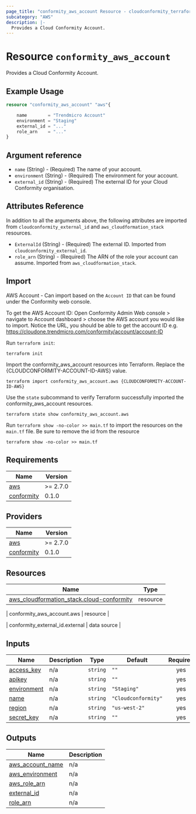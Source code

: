 ```yaml
---
page_title: "conformity_aws_account Resource - cloudconformity_terraform"
subcategory: "AWS"
description: |-
  Provides a Cloud Conformity Account.
---
```


# Resource `conformity_aws_account`
Provides a Cloud Conformity Account.

## Example Usage
```terraform
resource "conformity_aws_account" "aws"{

    name        = "Trendmicro Account"
    environment = "Staging"
    external_id = "..."
    role_arn    = "..."
}
```

## Argument reference
 - `name` (String) - (Required) The name of your account.
 - `environment` (String) - (Required) The environment for your account.
 - `external_id` (String) - (Required) The external ID for your Cloud Conformity organisation.


## Attributes Reference

In addition to all the arguments above, the following attributes are imported from `cloudconformity_external_id` and `aws_cloudformation_stack` resources.

 - `ExternalId` (String) - (Required) The external ID. Imported from `cloudconformity_external_id`.
 - `role_arn` (String) - (Required) The ARN of the role your account can assume. Imported from `aws_cloudformation_stack`.
  
## Import
AWS Account - Can import based on the `Account ID` that can be found under the Conformity web console.

To get the AWS Account ID:
Open Conformity Admin Web console > navigate to Account dashboard > choose the AWS account you would like to import.
Notice the URL, you should be able to get the account ID e.g. https://cloudone.trendmicro.com/conformity/account/account-ID

Run `terraform init`:
```hcl
terraform init
```

Import the conformity_aws_account resources into Terraform. Replace the {CLOUDCONFORMITY-ACCOUNT-ID-AWS} value.
```hcl
terraform import conformity_aws_account.aws {CLOUDCONFORMITY-ACCOUNT-ID-AWS}
```

Use the `state` subcommand to verify Terraform successfully imported the conformity_aws_account resources.
```hcl
terraform state show conformity_aws_account.aws
```

Run `terraform show -no-color >> main.tf` to import the resources on the `main.tf` file. Be sure to remove the id from the resource
```hcl
terraform show -no-color >> main.tf
```

## Requirements

| Name | Version |
|------|---------|
| <a name="requirement_aws"></a> [aws](#requirement\_aws) | >= 2.7.0 |
| <a name="requirement_conformity"></a> [conformity](#requirement\_conformity) | 0.1.0 |

## Providers

| Name | Version |
|------|---------|
| <a name="provider_aws"></a> [aws](#provider\_aws) | >= 2.7.0 |
| <a name="provider_conformity"></a> [conformity](#provider\_conformity) | 0.1.0 |

## Resources

| Name | Type |
|------|------|
| [aws_cloudformation_stack.cloud-conformity](https://registry.terraform.io/providers/hashicorp/aws/latest/docs/resources/cloudformation_stack) | resource |

| conformity_aws_account.aws | resource |

| conformity_external_id.external | data source |

## Inputs

| Name | Description | Type | Default | Required |
|------|-------------|------|---------|:--------:|
| <a name="input_access_key"></a> [access\_key](#input\_access\_key) | n/a | `string` | `""` | yes |
| <a name="input_apikey"></a> [apikey](#input\_apikey) | n/a | `string` | `""` | yes |
| <a name="input_environment"></a> [environment](#input\_environment) | n/a | `string` | `"Staging"` | yes |
| <a name="input_name"></a> [name](#input\_name) | n/a | `string` | `"Cloudconformity"` | yes |
| <a name="input_region"></a> [region](#input\_region) | n/a | `string` | `"us-west-2"` | yes |
| <a name="input_secret_key"></a> [secret\_key](#input\_secret\_key) | n/a | `string` | `""` | yes |

## Outputs

| Name | Description |
|------|-------------|
| <a name="output_aws_account_name"></a> [aws\_account\_name](#output\_aws\_account\_name) | n/a |
| <a name="output_aws_environment"></a> [aws\_environment](#output\_aws\_environment) | n/a |
| <a name="output_aws_role_arn"></a> [aws\_role\_arn](#output\_aws\_role\_arn) | n/a |
| <a name="output_external_id"></a> [external\_id](#output\_external\_id) | n/a |
| <a name="output_role_arn"></a> [role\_arn](#output\_role\_arn) | n/a |